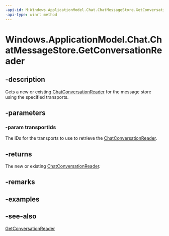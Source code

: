 ```yaml
---
-api-id: M:Windows.ApplicationModel.Chat.ChatMessageStore.GetConversationReader(Windows.Foundation.Collections.IIterable{System.String})
-api-type: winrt method
---
```


<!-- Method syntax
public Windows.ApplicationModel.Chat.ChatConversationReader GetConversationReader(Windows.Foundation.Collections.IIterable<System.String> transportIds)
-->

# Windows.ApplicationModel.Chat.ChatMessageStore.GetConversationReader

## -description
Gets a new or existing [ChatConversationReader](chatconversationreader.md) for the message store using the specified transports.

## -parameters
### -param transportIds
The IDs for the transports to use to retrieve the [ChatConversationReader](chatconversationreader.md).

## -returns
The new or existing [ChatConversationReader](chatconversationreader.md).

## -remarks

## -examples

## -see-also
[GetConversationReader](chatmessagestore_getconversationreader_388570943.md)
